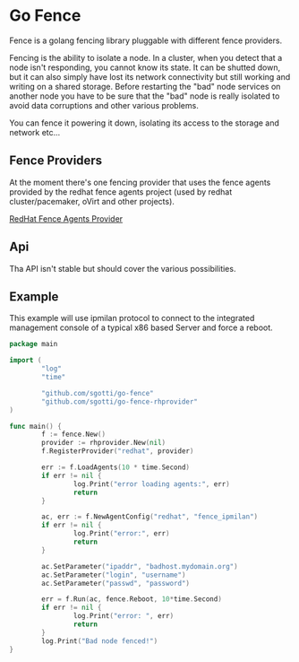 Go Fence
========

Fence is a golang fencing library pluggable with different fence providers.

Fencing is the ability to isolate a node.
In a cluster, when you detect that a node isn't responding, you cannot know its state. It can be shutted down, but it can also simply have lost its network connectivity but still working and writing on a shared storage. Before restarting the "bad" node services on another node you have to be sure that the "bad" node is really isolated to avoid data corruptions and other various problems.

You can fence it powering it down, isolating its access to the storage and network etc...


## Fence Providers

At the moment there's one fencing provider that uses the fence agents provided by the redhat fence agents project (used by redhat cluster/pacemaker, oVirt and other projects).

[RedHat Fence Agents Provider](https://github.com/sgotti/go-fence-rhprovider)

## Api

Tha API isn't stable but should cover the various possibilities.


## Example

This example will use ipmilan protocol to connect to the integrated management console of a typical x86 based Server and force a reboot.

```go
package main

import (
        "log"
        "time"

        "github.com/sgotti/go-fence"
        "github.com/sgotti/go-fence-rhprovider"
)

func main() {
        f := fence.New()
        provider := rhprovider.New(nil)
        f.RegisterProvider("redhat", provider)

        err := f.LoadAgents(10 * time.Second)
        if err != nil {
                log.Print("error loading agents:", err)
                return
        }

        ac, err := f.NewAgentConfig("redhat", "fence_ipmilan")
        if err != nil {
                log.Print("error:", err)
                return
        }

        ac.SetParameter("ipaddr", "badhost.mydomain.org")
        ac.SetParameter("login", "username")
        ac.SetParameter("passwd", "password")

        err = f.Run(ac, fence.Reboot, 10*time.Second)
        if err != nil {
                log.Print("error: ", err)
                return
        }
        log.Print("Bad node fenced!")
}
```
